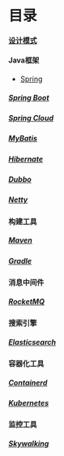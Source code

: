 # 目录
#### [设计模式](https://github.com/Sev-Night/source-code-reading/tree/main/设计模式)
#### Java框架
- [Spring](https://github.com/Sev-Night/source-code-reading/tree/main/Spring)
##### [Spring Boot](https://github.com/Sev-Night/source-code-reading/tree/main/SpringBoot)
##### [Spring Cloud](https://github.com/Sev-Night/source-code-reading/tree/main/SpringCloud)
##### [MyBatis](https://github.com/Sev-Night/source-code-reading/tree/main/Mybatis)
##### [Hibernate](https://github.com/Sev-Night/source-code-reading/tree/main/Hibernate)
##### [Dubbo](https://github.com/Sev-Night/source-code-reading/tree/main/Dubbo)
##### [Netty](https://github.com/Sev-Night/source-code-reading/tree/main/Netty)

#### 构建工具
##### [Maven](https://github.com/Sev-Night/source-code-reading/tree/main/Maven)
##### [Gradle](https://github.com/Sev-Night/source-code-reading/tree/main/Gradle)

#### 消息中间件
##### [RocketMQ](https://github.com/Sev-Night/source-code-reading/tree/main/RocketMQ)

#### 搜索引擎
##### [Elasticsearch](https://github.com/Sev-Night/source-code-reading/tree/main/Elasticsearch)

#### 容器化工具
##### [Containerd](https://github.com/Sev-Night/source-code-reading/tree/main/Containerd)
##### [Kubernetes](https://github.com/Sev-Night/source-code-reading/tree/main/Kubernetes)

#### 监控工具
##### [Skywalking](https://github.com/Sev-Night/source-code-reading/tree/main/Skywalking)
